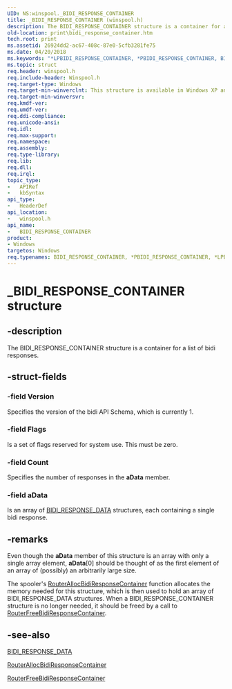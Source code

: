 ```yaml
---
UID: NS:winspool._BIDI_RESPONSE_CONTAINER
title: _BIDI_RESPONSE_CONTAINER (winspool.h)
description: The BIDI_RESPONSE_CONTAINER structure is a container for a list of bidi responses.
old-location: print\bidi_response_container.htm
tech.root: print
ms.assetid: 26924dd2-ac67-408c-87e0-5cfb3281fe75
ms.date: 04/20/2018
ms.keywords: "*LPBIDI_RESPONSE_CONTAINER, *PBIDI_RESPONSE_CONTAINER, BIDI_RESPONSE_CONTAINER, BIDI_RESPONSE_CONTAINER structure [Print Devices], LPBIDI_RESPONSE_CONTAINER, LPBIDI_RESPONSE_CONTAINER structure pointer [Print Devices], PBIDI_RESPONSE_CONTAINER, PBIDI_RESPONSE_CONTAINER structure pointer [Print Devices], _BIDI_RESPONSE_CONTAINER, print.bidi_response_container, spoolfnc_79e5354d-1fc1-4156-8be9-028ebcd14b16.xml, winspool/BIDI_RESPONSE_CONTAINER, winspool/LPBIDI_RESPONSE_CONTAINER, winspool/PBIDI_RESPONSE_CONTAINER"
ms.topic: struct
req.header: winspool.h
req.include-header: Winspool.h
req.target-type: Windows
req.target-min-winverclnt: This structure is available in Windows XP and later operating systems.
req.target-min-winversvr: 
req.kmdf-ver: 
req.umdf-ver: 
req.ddi-compliance: 
req.unicode-ansi: 
req.idl: 
req.max-support: 
req.namespace: 
req.assembly: 
req.type-library: 
req.lib: 
req.dll: 
req.irql: 
topic_type:
-	APIRef
-	kbSyntax
api_type:
-	HeaderDef
api_location:
-	winspool.h
api_name:
-	BIDI_RESPONSE_CONTAINER
product:
- Windows
targetos: Windows
req.typenames: BIDI_RESPONSE_CONTAINER, *PBIDI_RESPONSE_CONTAINER, *LPBIDI_RESPONSE_CONTAINER
---
```


# _BIDI_RESPONSE_CONTAINER structure


## -description


The BIDI_RESPONSE_CONTAINER structure is a container for a list of bidi responses.


## -struct-fields




### -field Version

Specifies the version of the bidi API Schema, which is currently 1.


### -field Flags

Is a set of flags reserved for system use. This must be zero.


### -field Count

Specifies the number of responses in the <b>aData</b> member.


### -field aData

Is an array of <a href="https://msdn.microsoft.com/library/windows/hardware/ff545204">BIDI_RESPONSE_DATA</a> structures, each containing a single bidi response.


## -remarks



Even though the <b>aData</b> member of this structure is an array with only a single array element, <b>aData</b>[0] should be thought of as the first element of an array of (possibly) an arbitrarily large size.

The spooler's <a href="https://msdn.microsoft.com/library/windows/hardware/ff562001">RouterAllocBidiResponseContainer</a> function allocates the memory needed for this structure, which is then used to hold an array of BIDI_RESPONSE_DATA structures. When a BIDI_RESPONSE_CONTAINER structure is no longer needed, it should be freed by a call to <a href="https://msdn.microsoft.com/library/windows/hardware/ff562013">RouterFreeBidiResponseContainer</a>.




## -see-also




<a href="https://msdn.microsoft.com/library/windows/hardware/ff545204">BIDI_RESPONSE_DATA</a>



<a href="https://msdn.microsoft.com/library/windows/hardware/ff562001">RouterAllocBidiResponseContainer</a>



<a href="https://msdn.microsoft.com/library/windows/hardware/ff562013">RouterFreeBidiResponseContainer</a>
 

 

